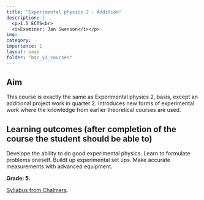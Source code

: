 ```yaml
---
title: "Experimental physics 2 - Addition"
description: |
  <p>1.5 ECTS<br>
  <i>Examiner: Jan Swenson</i></p>
img:
category: 
importance: 1
layout: page
folder: "bsc_y3_courses"
---
```


## Aim

This course is exactly the same as Experimental physics 2, basis, except an additional project work in quarter 2. Introduces new forms of experimental work where the knowledge from earlier theoretical courses are used.

## Learning outcomes (after completion of the course the student should be able to)

Develope the ability to do good experimental physics. Learn to formulate problems oneself. Buildt up experimental set ups. Make accurate measurements with advanced equipment.

**Grade: 5.**

[Syllabus from Chalmers](https://www.chalmers.se/en/education/your-studies/find-course-and-programme-syllabi/course-syllabus/TIF096/?acYear=2022%2F2023).
